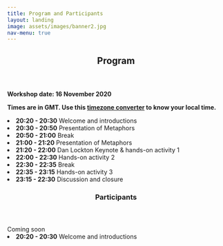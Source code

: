 ```yaml
---
title: Program and Participants
layout: landing
image: assets/images/banner2.jpg
nav-menu: true
---
```


<!-- Main -->
<div id="main" class="alt">

<!-- One -->
<section id="one">
	<div class="inner">
		<header class="major">
			<h1>Program</h1>
		</header>

<!-- Content -->
<div class="row">
	<div class="6u 12u$(small)">
	<p><b>Workshop date: 16 November 2020</b></p>
	<p><b>Times are in GMT. Use this  <a href="https://greenwichmeantime.com/time/to/gmt-local/">timezone converter</a> to know your local time.</b></p>
		<li><b>20:20 - 20:30</b>	Welcome and introductions<br></li>
		<li><b>20:30 - 20:50</b>	Presentation of Metaphors<br></li>
		<li><b>20:50 - 21:00</b>	Break<br></li>
		<li><b>21:00 - 21:20</b>	Presentation of Metaphors<br></li>
		<li><b>21:20 - 22:00</b>	Dan Lockton Keynote & hands-on activity 1<br></li>
		<li><b>22:00 - 22:30</b>	Hands-on activity 2<br></li>
		<li><b>22:30 - 22:35</b>	Break<br></li>
		<li><b>22:35 - 23:15</b>	Hands-on activity 3<br></li>
		<li><b>23:15 - 22:30</b>	Discussion and closure<br></li>
	</div>
<!-- One -->
<section id="one">
	<div class="inner">
		<header class="major">
			<h1>Participants</h1>
		</header>
	<div class="6u 12u$(small)">
Coming soon
			<li><b>20:20 - 20:30</b>	Welcome and introductions<br></li>
		</b><br>
		</b><br>
		</b><br>
		</b><br>
		</b><br>
			</div>

